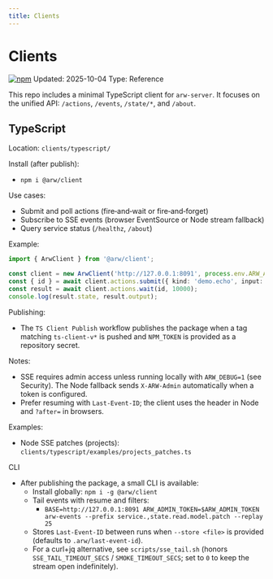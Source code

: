 ```yaml
---
title: Clients
---
```


# Clients
<a href="https://www.npmjs.com/package/@arw/client"><img alt="npm" src="https://img.shields.io/npm/v/%40arw%2Fclient?label=%40arw%2Fclient"></a>
Updated: 2025-10-04
Type: Reference

This repo includes a minimal TypeScript client for `arw-server`. It focuses on the unified API: `/actions`, `/events`, `/state/*`, and `/about`.

## TypeScript

Location: `clients/typescript/`

Install (after publish):
- `npm i @arw/client`

Use cases:
- Submit and poll actions (fire‑and‑wait or fire‑and‑forget)
- Subscribe to SSE events (browser EventSource or Node stream fallback)
- Query service status (`/healthz`, `/about`)

Example:

```ts
import { ArwClient } from '@arw/client';

const client = new ArwClient('http://127.0.0.1:8091', process.env.ARW_ADMIN_TOKEN);
const { id } = await client.actions.submit({ kind: 'demo.echo', input: { msg: 'hello' } });
const result = await client.actions.wait(id, 10000);
console.log(result.state, result.output);
```

Publishing:
- The `TS Client Publish` workflow publishes the package when a tag matching `ts-client-v*` is pushed and `NPM_TOKEN` is provided as a repository secret.

Notes:
- SSE requires admin access unless running locally with `ARW_DEBUG=1` (see Security). The Node fallback sends `X-ARW-Admin` automatically when a token is configured.
- Prefer resuming with `Last-Event-ID`; the client uses the header in Node and `?after=` in browsers.

Examples:
- Node SSE patches (projects): `clients/typescript/examples/projects_patches.ts`

CLI
- After publishing the package, a small CLI is available:
  - Install globally: `npm i -g @arw/client`
  - Tail events with resume and filters:
    - `BASE=http://127.0.0.1:8091 ARW_ADMIN_TOKEN=$ARW_ADMIN_TOKEN arw-events --prefix service.,state.read.model.patch --replay 25`
  - Stores `Last-Event-ID` between runs when `--store <file>` is provided (defaults to `.arw/last-event-id`).
  - For a curl+jq alternative, see `scripts/sse_tail.sh` (honors `SSE_TAIL_TIMEOUT_SECS` / `SMOKE_TIMEOUT_SECS`; set to `0` to keep the stream open indefinitely).
